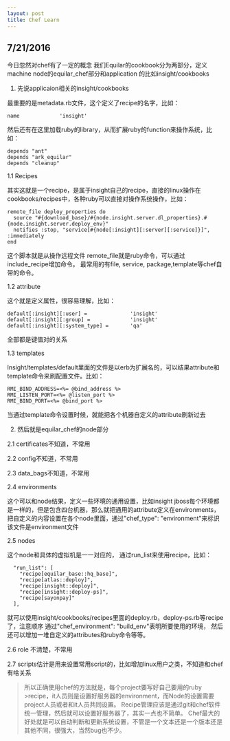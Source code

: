 ```yaml
---
layout: post
title: Chef Learn 
---
```


7/21/2016
---------
今日忽然对chef有了一定的概念
我们Equilar的cookbook分为两部分，定义machine node的equilar_chef部分和application 的比如insight/cookbooks

1. 先说applicaion相关的insight/cookbooks

最重要的是metadata.rb文件，这个定义了recipe的名字，比如：

```
name             'insight'
```

然后还有在这里加载ruby的library，从而扩展ruby的function来操作系统，比如：

```
depends "ant"
depends "ark_equilar"
depends "cleanup"
```

1.1 Recipes

其实这就是一个recipe，是属于insight自己的recipe，直接的linux操作在cookbooks/recipes中，各种ruby可以直接对操作系统操作，比如：

```
remote_file deploy_properties do
  source "#{download_base}/#{node.insight.server.dl_properties}.#{node.insight.server.deploy_env}"
  notifies :stop, "service[#{node[:insight][:server][:service]}]", :immediately
end
```

这个脚本就是从操作远程文件
remote_file就是ruby命令，可以通过include_recipe增加命令。
最常用的有file, service, package,template等chef自带的命令。

1.2 attribute

这个就是定义属性，很容易理解，比如：

```
default[:insight][:user] =              'insight'
default[:insight][:group] =             'insight'
default[:insight][:system_type] =       'qa'
```

全部都是键值对的关系

1.3 templates

Insight/templates/default里面的文件是以erb为扩展名的，可以结果attribute和template命令来刷配置文件。比如：

```
RMI_BIND_ADDRESS=<%= @bind_address %>
RMI_LISTEN_PORT=<%= @listen_port %>
RMI_BIND_PORT=<%= @bind_port %>
```

当通过template命令设置时候，就能把各个机器自定义的attribute刷新过去

2. 然后就是equilar_chef的node部分

2.1 certificates不知道，不常用

2.2 config不知道，不常用

2.3 data_bags不知道，不常用

2.4 environments

这个可以和node结果，定义一些环境的通用设置，比如insight jboss每个环境都是一样的，但是包含四台机器，那么就把通用的attribute定义在environments，把自定义的内容设置在各个node里面，通过"chef_type": "environment"来标识该文件是environment文件

2.5 nodes

这个node和具体的虚拟机是一一对应的，
通过run_list来使用recipe，比如：

```
  "run_list": [
    "recipe[equilar_base::hq_base]",
    "recipe[atlas::deploy]",
    "recipe[insight::deploy]",
    "recipe[insight::deploy-ps]",
    "recipe[sayonpay]"
  ],
```

就可以使用insight/cookbooks/recipes里面的deploy.rb，deploy-ps.rb等recipe了，注意顺序 
通过"chef_environment": "build_env"表明所要使用的环境，
然后还可以增加一堆自定义的attributes和ruby命令等等。

2.6 role 不清楚，不常用

2.7 scripts估计是用来设置常用script的，比如增加linux用户之类，不知道和chef有啥关系

>所以正确使用chef的方法就是，每个project要写好自己要用的ruby >recipe，it人员则是设置好服务器的environment，而Node的设置需要project人员或者和it人员共同设置。
>Recipe管理应该是通过git和chef软件统一管理，然后就可以设置好服务器了，其实一点也不简单。
>Chef最大的好处就是可以自动判断和更新系统设置，不管是一个文本还是一个版本还是其他不同，很强大，当然bug也不少。
